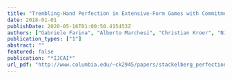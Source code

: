 ```yaml
---
title: "Trembling-Hand Perfection in Extensive-Form Games with Commitment"
date: 2018-01-01
publishDate: 2020-05-16T01:00:50.415453Z
authors: ["Gabriele Farina", "Alberto Marchesi", "Christian Kroer", "Nicola Gatti", "Tuomas Sandholm"]
publication_types: ["1"]
abstract: ""
featured: false
publication: "*IJCAI*"
url_pdf: "http://www.columbia.edu/~ck2945/papers/stackelberg_perfection_ijcai18.pdf"
---
```


